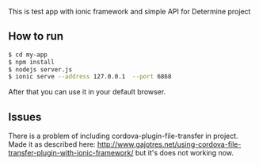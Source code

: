This is test app with ionic framework and simple API for Determine project

## How to run

```bash
$ cd my-app
$ npm install
$ nodejs server.js
$ ionic serve --address 127.0.0.1  --port 6868

```
After that you can use it in your default browser.

## Issues
There is a problem of including  cordova-plugin-file-transfer in  project.
Made it as described here: http://www.gajotres.net/using-cordova-file-transfer-plugin-with-ionic-framework/ but it's does not working now.
